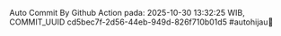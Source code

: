 Auto Commit By Github Action pada: 2025-10-30 13:32:25 WIB, COMMIT_UUID cd5bec7f-2d56-44eb-949d-826f710b01d5 #autohijau🗿

